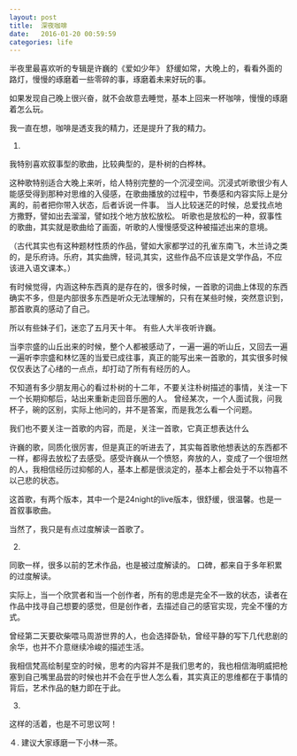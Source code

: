 ```yaml
---
layout: post
title:  深夜咖啡
date:   2016-01-20 00:59:59
categories: life
---
```

半夜里最喜欢听的专辑是许巍的《爱如少年》
舒缓如常，大晚上的，看看外面的路灯，慢慢的琢磨着一些零碎的事，琢磨着未来好玩的事。

如果发现自己晚上很兴奋，就不会故意去睡觉，基本上回来一杯咖啡，慢慢的琢磨着怎么玩。

我一直在想，咖啡是透支我的精力，还是提升了我的精力。

1.

我特别喜欢叙事型的歌曲，比较典型的，是朴树的白桦林。

这种歌特别适合大晚上来听，给人特别完整的一个沉浸空间。沉浸式听歌很少有人能感受得到那种对思维的入侵感，在歌曲播放的过程中，节奏感和内容实际上是分离的，前者把你带入状态，后者诉说一件事。
当人比较迷茫的时候，总爱找点地方撒野，譬如出去溜溜，譬如找个地方放松放松。
听歌也是放松的一种，叙事性的歌曲，其实就是歌曲给了画面，听歌的人慢慢感受这种被描述出来的意境。

（古代其实也有这种题材性质的作品，譬如大家都学过的孔雀东南飞，木兰诗之类的，是乐府诗。乐府，其实曲牌，轻词,其实，这些作品不应该是文学作品，不应该进入语文课本。）

有时候觉得，内涵这种东西真的是存在的，很多时候，一首歌的词曲上体现的东西确实不多，但是内部很多东西是听众无法理解的，只有在某些时候，突然意识到，那首歌真的感动了自己。

所以有些妹子们，迷恋了五月天十年。
有些人大半夜听许巍。

当李宗盛的山丘出来的时候，整个人都被感动了，一遍一遍的听山丘，又回去一遍一遍听李宗盛和林忆莲的当爱已成往事，真正的能写出来一首歌的，其实很多时候仅仅表达了心绪的一点点，却打动了所有有经历的人。

不知道有多少朋友用心的看过朴树的十二年，不要关注朴树描述的事情，关注一下一个长期抑郁后，站出来重新走回音乐圈的人。
曾经某次，一个人面试我，问我杯子，碗的区别，实际上他问的，并不是答案，而是我怎么看一个问题。

我们也不要关注一首歌的内容，而是，关注一首歌，它真正想表达什么

许巍的歌，同质化很厉害，但是真正的听进去了，其实每首歌他想表达的东西都不一样，都得去放松了去感受。感受许巍从一个愤怒，奔放的人，变成了一个很坦然的人，我相信经历过抑郁的人，基本上都是很淡定的，基本上都会处于不以物喜不以己悲的状态。


这首歌，有两个版本，其中一个是24night的live版本，很舒缓，很温馨。也是一首叙事歌曲。

当然了，我只是有点过度解读一首歌了。

2.
同歌一样，很多以前的艺术作品，也是被过度解读的。
口碑，都来自于多年积累的过度解读。

实际上，当一个欣赏者和当一个创作者，所有的思虑是完全不一致的状态，读者在作品中找寻自己想要的感觉，但是创作者，去描述自己的感官实现，完全不懂的方式。

曾经第二天要砍柴喂马周游世界的人，也会选择卧轨，曾经平静的写下几代悲剧的余华，也并不介意继续冷峻的描述生活。

我相信梵高绘制星空的时候，思考的内容并不是我们思考的，我也相信海明威把枪塞到自己嘴里品尝的时候也并不会在乎世人怎么看，其实真正的思维都在于事情的背后，艺术作品的魅力即在于此。

3.
这样的活着，也是不可思议呵！


４.
建议大家琢磨一下小林一茶。